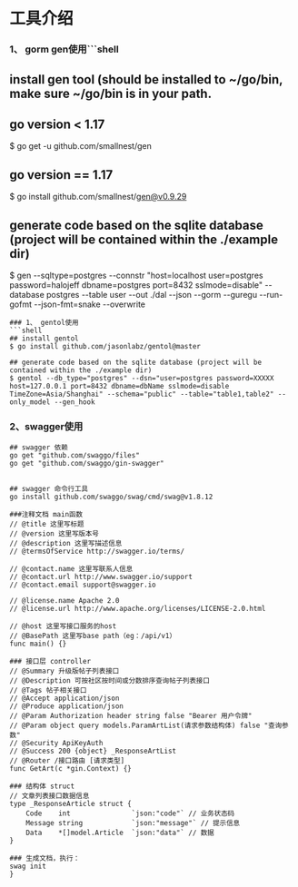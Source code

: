 # 工具介绍
### 1、 gorm gen使用```shell
## install gen tool (should be installed to ~/go/bin, make sure ~/go/bin is in your path.
## go version < 1.17
$ go get -u github.com/smallnest/gen

## go version == 1.17
$ go install github.com/smallnest/gen@v0.9.29

## generate code based on the sqlite database (project will be contained within the ./example dir)
$ gen --sqltype=postgres  --connstr "host=localhost user=postgres password=halojeff dbname=postgres port=8432 sslmode=disable"  --database postgres --table user --out ./dal --json --gorm --guregu --run-gofmt --json-fmt=snake --overwrite
```
### 1、 gentol使用
```shell
## install gentol
$ go install github.com/jasonlabz/gentol@master

## generate code based on the sqlite database (project will be contained within the ./example dir)
$ gentol --db_type="postgres" --dsn="user=postgres password=XXXXX host=127.0.0.1 port=8432 dbname=dbName sslmode=disable TimeZone=Asia/Shanghai" --schema="public" --table="table1,table2" --only_model --gen_hook
```

### 2、swagger使用
```shell
## swagger 依赖
go get "github.com/swaggo/files"
go get "github.com/swaggo/gin-swagger"


## swagger 命令行工具
go install github.com/swaggo/swag/cmd/swag@v1.8.12

###注释文档 main函数
// @title 这里写标题
// @version 这里写版本号
// @description 这里写描述信息
// @termsOfService http://swagger.io/terms/

// @contact.name 这里写联系人信息
// @contact.url http://www.swagger.io/support
// @contact.email support@swagger.io

// @license.name Apache 2.0
// @license.url http://www.apache.org/licenses/LICENSE-2.0.html

// @host 这里写接口服务的host
// @BasePath 这里写base path（eg：/api/v1）
func main() {}

### 接口层 controller
// @Summary 升级版帖子列表接口
// @Description 可按社区按时间或分数排序查询帖子列表接口
// @Tags 帖子相关接口
// @Accept application/json
// @Produce application/json
// @Param Authorization header string false "Bearer 用户令牌"
// @Param object query models.ParamArtList(请求参数结构体) false "查询参数"
// @Security ApiKeyAuth
// @Success 200 {object} _ResponseArtList
// @Router /接口路由 [请求类型]
func GetArt(c *gin.Context) {}

### 结构体 struct
// 文章列表接口数据信息
type _ResponseArticle struct {
	Code    int               `json:"code"` // 业务状态码
	Message string            `json:"message"` // 提示信息
	Data    *[]model.Article  `json:"data"` // 数据
}

### 生成文档，执行：
swag init
}
```
